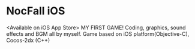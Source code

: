 # NocFall iOS
&lt;Available on iOS App Store> MY FIRST GAME! Coding, graphics, sound effects and BGM all by myself. Game based on iOS platform(Objective-C), Cocos-2dx (C++)

